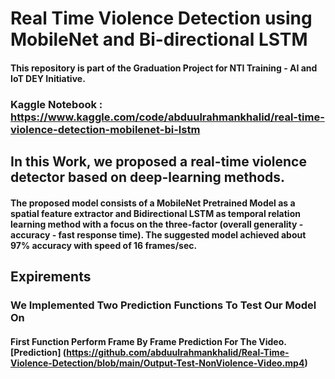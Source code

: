 # Real Time Violence Detection using MobileNet and Bi-directional LSTM
#### This repository is part of the Graduation Project for NTI Training -  AI and IoT DEY Initiative. 
### Kaggle Notebook : https://www.kaggle.com/code/abduulrahmankhalid/real-time-violence-detection-mobilenet-bi-lstm

## In this Work, we proposed a real-time violence detector based on deep-learning methods.
#### The proposed model consists of a MobileNet Pretrained Model as a spatial feature extractor and Bidirectional LSTM as temporal relation learning method with a focus on the three-factor (overall generality - accuracy - fast response time). The suggested model achieved about 97% accuracy with speed of 16 frames/sec.

## Expirements
### We Implemented Two Prediction Functions To Test Our Model On
#### First Function Perform Frame By Frame Prediction For The Video. [Prediction] (https://github.com/abduulrahmankhalid/Real-Time-Violence-Detection/blob/main/Output-Test-NonViolence-Video.mp4)
